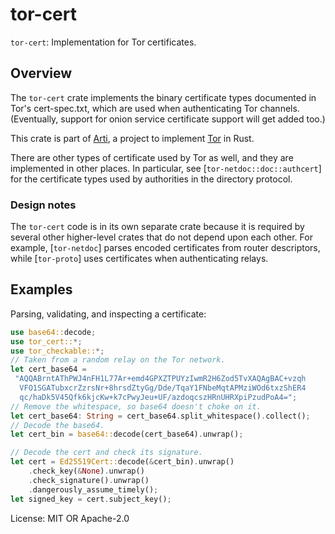 # tor-cert

`tor-cert`: Implementation for Tor certificates.

## Overview

The `tor-cert` crate implements the binary certificate types
documented in Tor's cert-spec.txt, which are used when
authenticating Tor channels.  (Eventually, support for onion service
certificate support will get added too.)

This crate is part of
[Arti](https://gitlab.torproject.org/tpo/core/arti/), a project to
implement [Tor](https://www.torproject.org/) in Rust.

There are other types of certificate used by Tor as well, and they
are implemented in other places.  In particular, see
[`tor-netdoc::doc::authcert`] for the certificate types used by
authorities in the directory protocol.

### Design notes

The `tor-cert` code is in its own separate crate because it is
required by several other higher-level crates that do not depend
upon each other.  For example, [`tor-netdoc`] parses encoded
certificates from router descriptors, while [`tor-proto`] uses
certificates when authenticating relays.

## Examples

Parsing, validating, and inspecting a certificate:

```rust
use base64::decode;
use tor_cert::*;
use tor_checkable::*;
// Taken from a random relay on the Tor network.
let cert_base64 =
 "AQQABrntAThPWJ4nFH1L77Ar+emd4GPXZTPUYzIwmR2H6Zod5TvXAQAgBAC+vzqh
  VFO1SGATubxcrZzrsNr+8hrsdZtyGg/Dde/TqaY1FNbeMqtAPMziWOd6txzShER4
  qc/haDk5V45Qfk6kjcKw+k7cPwyJeu+UF/azdoqcszHRnUHRXpiPzudPoA4=";
// Remove the whitespace, so base64 doesn't choke on it.
let cert_base64: String = cert_base64.split_whitespace().collect();
// Decode the base64.
let cert_bin = base64::decode(cert_base64).unwrap();

// Decode the cert and check its signature.
let cert = Ed25519Cert::decode(&cert_bin).unwrap()
    .check_key(&None).unwrap()
    .check_signature().unwrap()
    .dangerously_assume_timely();
let signed_key = cert.subject_key();
```

License: MIT OR Apache-2.0
